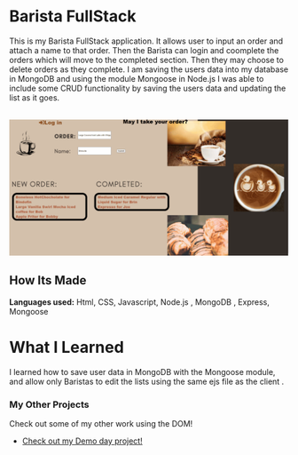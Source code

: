 # Barista FullStack
This is my Barista FullStack application. It allows user to input an order and attach a name to that order. Then the Barista can login and coomplete the orders which will move to the completed section. Then they may choose to delete orders as they complete. I am saving the users data into my database in MongoDB and using the module Mongoose in Node.js I was able to include some CRUD functionality by saving the users data and updating the list as it goes.
 
&emsp;
<img src="https://github.com/BrianMelaraDev/Barista-FullStack/blob/main/Barista.gif" width="700">

## How Its Made 
**Languages used:** Html, CSS, Javascript, Node.js , MongoDB , Express, Mongoose
# What I Learned
I learned how to save user data in MongoDB with the Mongoose module, and allow only Baristas to edit the lists using the same ejs file as the client .
### My Other Projects 
Check out some of my other work using the DOM!
* [Check out my Demo day project!](https://github.com/BrianMelaraDev/demoday)

